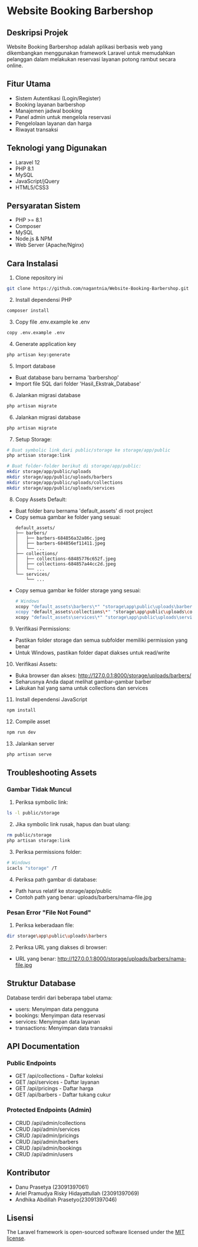 # Website Booking Barbershop

## Deskripsi Projek
Website Booking Barbershop adalah aplikasi berbasis web yang dikembangkan menggunakan framework Laravel untuk memudahkan pelanggan dalam melakukan reservasi layanan potong rambut secara online.

## Fitur Utama
- Sistem Autentikasi (Login/Register)
- Booking layanan barbershop
- Manajemen jadwal booking
- Panel admin untuk mengelola reservasi
- Pengelolaan layanan dan harga
- Riwayat transaksi

## Teknologi yang Digunakan
- Laravel 12
- PHP 8.1
- MySQL
- JavaScript/jQuery
- HTML5/CSS3

## Persyaratan Sistem
- PHP >= 8.1
- Composer
- MySQL
- Node.js & NPM
- Web Server (Apache/Nginx)

## Cara Instalasi
1. Clone repository ini
```bash
git clone https://github.com/nagantnia/Website-Booking-Barbershop.git
```

2. Install dependensi PHP
```bash
composer install
```

3. Copy file .env.example ke .env
```bash
copy .env.example .env
```

4. Generate application key
```bash
php artisan key:generate
```

5. Import database
- Buat database baru bernama 'barbershop'
- Import file SQL dari folder 'Hasil_Ekstrak_Database'

6. Jalankan migrasi database
```bash
php artisan migrate
```

6. Jalankan migrasi database
```bash
php artisan migrate
```

7. Setup Storage:
```bash
# Buat symbolic link dari public/storage ke storage/app/public
php artisan storage:link

# Buat folder-folder berikut di storage/app/public:
mkdir storage/app/public/uploads
mkdir storage/app/public/uploads/barbers
mkdir storage/app/public/uploads/collections
mkdir storage/app/public/uploads/services
```

8. Copy Assets Default:
- Buat folder baru bernama 'default_assets' di root project
- Copy semua gambar ke folder yang sesuai:
  ```
  default_assets/
  ├── barbers/
  │   ├── barbers-684856a32a86c.jpeg
  │   ├── barbers-684856ef11411.jpeg
  │   └── ...
  ├── collections/
  │   ├── collections-68485776c652f.jpeg
  │   ├── collections-684857a44cc2d.jpeg
  │   └── ...
  └── services/
      └── ...
  ```
- Copy semua gambar ke folder storage yang sesuai:
  ```bash
  # Windows
  xcopy "default_assets\barbers\*" "storage\app\public\uploads\barbers\" /E /I /Y
  xcopy "default_assets\collections\*" "storage\app\public\uploads\collections\" /E /I /Y
  xcopy "default_assets\services\*" "storage\app\public\uploads\services\" /E /I /Y
  ```

9. Verifikasi Permissions:
- Pastikan folder storage dan semua subfolder memiliki permission yang benar
- Untuk Windows, pastikan folder dapat diakses untuk read/write

10. Verifikasi Assets:
- Buka browser dan akses: http://127.0.0.1:8000/storage/uploads/barbers/
- Seharusnya Anda dapat melihat gambar-gambar barber
- Lakukan hal yang sama untuk collections dan services

11. Install dependensi JavaScript
```bash
npm install
```

12. Compile asset
```bash
npm run dev
```

13. Jalankan server
```bash
php artisan serve
```

## Troubleshooting Assets

### Gambar Tidak Muncul
1. Periksa symbolic link:
```bash
ls -l public/storage
```

2. Jika symbolic link rusak, hapus dan buat ulang:
```bash
rm public/storage
php artisan storage:link
```

3. Periksa permissions folder:
```bash
# Windows
icacls "storage" /T
```

4. Periksa path gambar di database:
- Path harus relatif ke storage/app/public
- Contoh path yang benar: uploads/barbers/nama-file.jpg

### Pesan Error "File Not Found"
1. Periksa keberadaan file:
```bash
dir storage\app\public\uploads\barbers
```

2. Periksa URL yang diakses di browser:
- URL yang benar: http://127.0.0.1:8000/storage/uploads/barbers/nama-file.jpg

## Struktur Database
Database terdiri dari beberapa tabel utama:
- users: Menyimpan data pengguna
- bookings: Menyimpan data reservasi
- services: Menyimpan data layanan
- transactions: Menyimpan data transaksi

## API Documentation

### Public Endpoints
- GET /api/collections - Daftar koleksi
- GET /api/services - Daftar layanan
- GET /api/pricings - Daftar harga
- GET /api/barbers - Daftar tukang cukur

### Protected Endpoints (Admin)
- CRUD /api/admin/collections
- CRUD /api/admin/services
- CRUD /api/admin/pricings
- CRUD /api/admin/barbers
- CRUD /api/admin/bookings
- CRUD /api/admin/users

## Kontributor
- Danu Prasetya (23091397061)
- Ariel Pramudya Risky Hidayattullah (23091397069)
- Andhika Abdillah Prasetyo(23091397046)

## Lisensi
The Laravel framework is open-sourced software licensed under the [MIT license](https://opensource.org/licenses/MIT).
